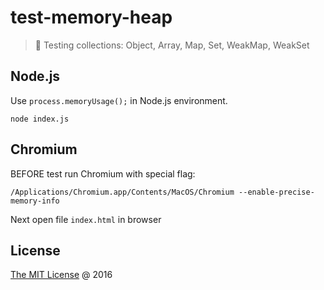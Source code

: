 # test-memory-heap

> :ledger: Testing collections: Object, Array, Map, Set, WeakMap, WeakSet

## Node.js

Use `process.memoryUsage();` in Node.js environment.

```
node index.js
```

## Chromium

BEFORE test run Chromium with special flag:

```
/Applications/Chromium.app/Contents/MacOS/Chromium --enable-precise-memory-info
```

Next open file `index.html` in browser

## License

[The MIT License](http://piecioshka.mit-license.org) @ 2016
